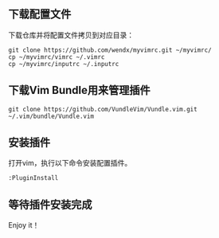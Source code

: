 ## 下载配置文件

下载仓库并将配置文件拷贝到对应目录：

```
git clone https://github.com/wendx/myvimrc.git ~/myvimrc/
cp ~/myvimrc/vimrc ~/.vimrc
cp ~/myvimrc/inputrc ~/.inputrc
```

## 下载Vim Bundle用来管理插件

```
git clone https://github.com/VundleVim/Vundle.vim.git ~/.vim/bundle/Vundle.vim
```

## 安装插件

打开vim，执行以下命令安装配置插件。

```
:PluginInstall
```

## 等待插件安装完成

Enjoy it！

